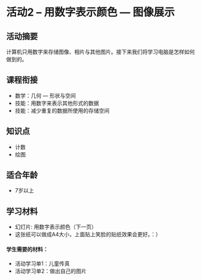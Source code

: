 # 活动2 – 用数字表示颜色 — 图像展示

## 活动摘要
计算机只用数字来存储图像、相片与其他图片。接下来我们将学习电脑是怎样如何做到的。

## 课程衔接
- 数学：几何 — 形状与空间
- 技能：用数字来表示其他形式的数据
- 技能：减少重复的数据所使用的存储空间

## 知识点
- 计数
- 绘图

## 适合年龄
- 7岁以上

## 学习材料
- 幻灯片: 用数字表示颜色（下一页）
- 这张纸可以做成A4大小，上面贴上笑脸的贴纸效果会更好。：）
#### 学生需要的材料：
- 活动学习单1：儿童传真
- 活动学习单2：做出自己的图片